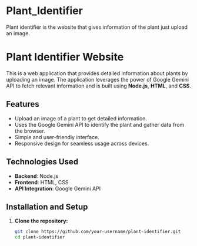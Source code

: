 # Plant_Identifier
Plant identifier is the website that gives information of the plant just upload an image.


# Plant Identifier Website

This is a web application that provides detailed information about plants by uploading an image. The application leverages the power of Google Gemini API to fetch relevant information and is built using **Node.js**, **HTML**, and **CSS**.

## Features

- Upload an image of a plant to get detailed information.
- Uses the Google Gemini API to identify the plant and gather data from the browser.
- Simple and user-friendly interface.
- Responsive design for seamless usage across devices.

## Technologies Used

- **Backend**: Node.js
- **Frontend**: HTML, CSS
- **API Integration**: Google Gemini API

## Installation and Setup

1. **Clone the repository:**
   ```bash
   git clone https://github.com/your-username/plant-identifier.git
   cd plant-identifier
